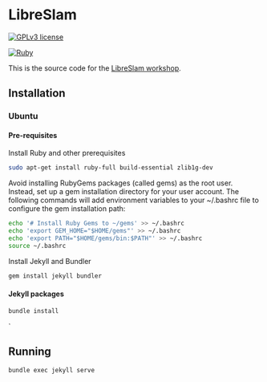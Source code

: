 

# LibreSlam

[![GPLv3 license](https://img.shields.io/badge/License-GPLv3-blue.svg)](http://perso.crans.org/besson/LICENSE.html)

[![Ruby](https://badgen.net/badge/icon/ruby?icon=ruby&label)](https://https://ruby-lang.org/)

This is the source code for the [LibreSlam workshop](https://slam.phil.hhu.de/libreslam).


## Installation

### Ubuntu

#### Pre-requisites

Install Ruby and other prerequisites
``` sh
sudo apt-get install ruby-full build-essential zlib1g-dev
```

Avoid installing RubyGems packages (called gems) as the root user. Instead, set up a gem installation directory for your user account. The following commands will add environment variables to your ~/.bashrc file to configure the gem installation path:

``` sh
echo '# Install Ruby Gems to ~/gems' >> ~/.bashrc
echo 'export GEM_HOME="$HOME/gems"' >> ~/.bashrc
echo 'export PATH="$HOME/gems/bin:$PATH"' >> ~/.bashrc
source ~/.bashrc
```

Install Jekyll and Bundler

``` sh
gem install jekyll bundler
```

#### Jekyll packages

``` sh
bundle install
```

`

## Running

``` sh
bundle exec jekyll serve
```


